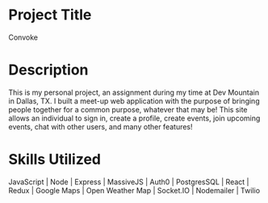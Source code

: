 # Project Title

Convoke

# Description

This is my personal project, an assignment during my time at Dev Mountain in Dallas, TX. I built a meet-up web application with the purpose of bringing people together for a common purpose, whatever that may be! This site allows an individual to sign in, create a profile, create events, join upcoming events, chat with other users, and many other features!

# Skills Utilized

JavaScript | Node | Express | MassiveJS | Auth0 | PostgresSQL | React | Redux | Google Maps | Open Weather Map | Socket.IO | Nodemailer | Twilio
